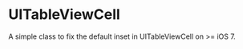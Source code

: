 UITableViewCell
===================================

A simple class to fix the default inset in UITableViewCell on >= iOS 7.
